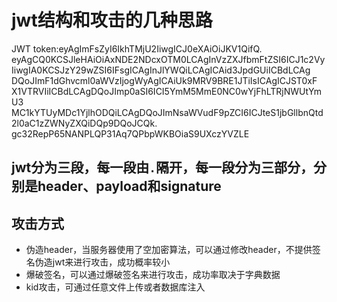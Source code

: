 # jwt结构和攻击的几种思路

JWT token:eyAgImFsZyI6IkhTMjU2IiwgICJ0eXAiOiJKV1QifQ.
eyAgCQ0KCSJleHAiOiAxNDE2NDcxOTM0LCAgInVzZXJfbmFtZSI6ICJ1c2Vy IiwgIA0KCSJzY29wZSI6IFsgICAgInJlYWQiLCAgICAid3JpdGUiICBdLCAg DQoJImF1dGhvcml0aWVzIjogWyAgICAiUk9MRV9BRE1JTiIsICAgICJST0xF X1VTRVIiICBdLCAgDQoJImp0aSI6ICI5YmM5MmE0NC0wYjFhLTRjNWUtYmU3 MC1kYTUyMDc1YjlhODQiLCAgDQoJImNsaWVudF9pZCI6ICJteS1jbGllbnQtd2l0aC1zZWNyZXQiDQp9DQoJCQk.
gc32RepP65NANPLQP31Aq7QPbpWKBOiaS9UXczYVZLE

## jwt分为三段，每一段由`.`隔开，每一段分为三部分，分别是header、payload和signature

## 攻击方式

- 伪造header，当服务器使用了空加密算法，可以通过修改header，不提供签名伪造jwt来进行攻击，成功概率较小
- 爆破签名，可以通过爆破签名来进行攻击，成功率取决于字典数据
- kid攻击，可通过任意文件上传或者数据库注入
